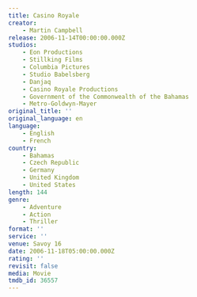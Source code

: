 ```yaml
---
title: Casino Royale
creator:
    - Martin Campbell
release: 2006-11-14T00:00:00.000Z
studios:
    - Eon Productions
    - Stillking Films
    - Columbia Pictures
    - Studio Babelsberg
    - Danjaq
    - Casino Royale Productions
    - Government of the Commonwealth of the Bahamas
    - Metro-Goldwyn-Mayer
original_title: ''
original_language: en
language:
    - English
    - French
country:
    - Bahamas
    - Czech Republic
    - Germany
    - United Kingdom
    - United States
length: 144
genre:
    - Adventure
    - Action
    - Thriller
format: ''
service: ''
venue: Savoy 16
date: 2006-11-18T05:00:00.000Z
rating: ''
revisit: false
media: Movie
tmdb_id: 36557
---
```



